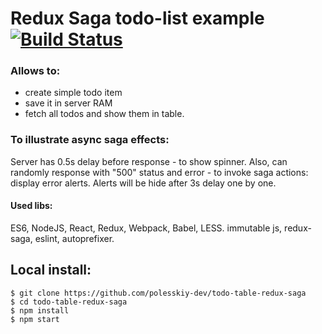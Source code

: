 # Redux Saga todo-list example [![Build Status](https://travis-ci.org/polesskiy-dev/todo-table-redux-saga.svg?branch=master)](https://travis-ci.org/polesskiy-dev/todo-table-redux-saga)

### Allows to:
* create simple todo item
* save it in server RAM
* fetch all todos and show them in table.

### To illustrate async saga effects:
Server has 0.5s delay before response - to show spinner.
Also, can randomly response with "500" status and error - to invoke saga actions: display error alerts.
Alerts will be hide after 3s delay one by one.

#### Used libs: 
ES6, NodeJS, React, Redux, Webpack, Babel, LESS.
immutable js, redux-saga, eslint, autoprefixer. 

## Local install:

    $ git clone https://github.com/polesskiy-dev/todo-table-redux-saga
    $ cd todo-table-redux-saga    
    $ npm install 
    $ npm start
    

    
    